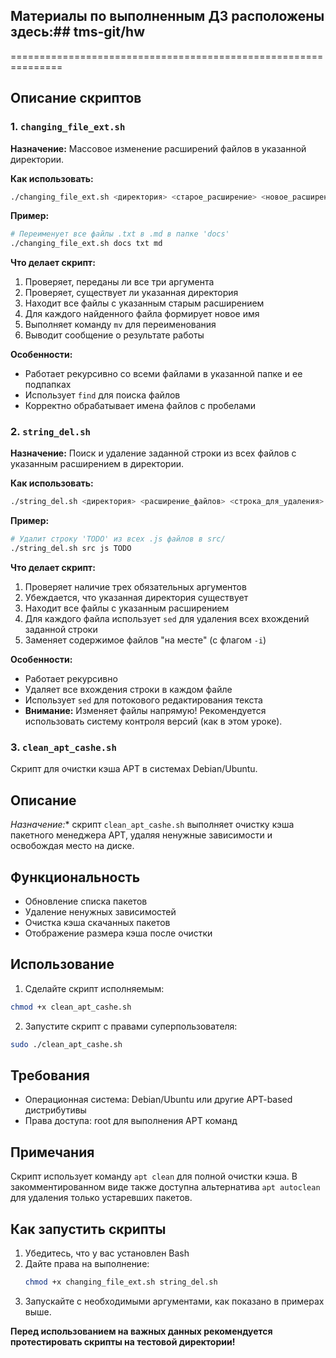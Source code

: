 ## Материалы по выполненным ДЗ расположены здесь:## tms-git/hw

===============================================================

## Описание скриптов

### 1. `changing_file_ext.sh`

**Назначение:** Массовое изменение расширений файлов в указанной директории.

**Как использовать:**
```bash
./changing_file_ext.sh <директория> <старое_расширение> <новое_расширение>
```

**Пример:**
```bash
# Переименует все файлы .txt в .md в папке 'docs'
./changing_file_ext.sh docs txt md
```

**Что делает скрипт:**
1.  Проверяет, переданы ли все три аргумента
2.  Проверяет, существует ли указанная директория
3.  Находит все файлы с указанным старым расширением
4.  Для каждого найденного файла формирует новое имя
5.  Выполняет команду `mv` для переименования
6.  Выводит сообщение о результате работы

**Особенности:**
*   Работает рекурсивно со всеми файлами в указанной папке и ее подпапках
*   Использует `find` для поиска файлов
*   Корректно обрабатывает имена файлов с пробелами

### 2. `string_del.sh`

**Назначение:** Поиск и удаление заданной строки из всех файлов с указанным расширением в директории.

**Как использовать:**
```bash
./string_del.sh <директория> <расширение_файлов> <строка_для_удаления>
```

**Пример:**
```bash
# Удалит строку 'TODO' из всех .js файлов в src/
./string_del.sh src js TODO
```

**Что делает скрипт:**
1.  Проверяет наличие трех обязательных аргументов
2.  Убеждается, что указанная директория существует
3.  Находит все файлы с указанным расширением
4.  Для каждого файла использует `sed` для удаления всех вхождений заданной строки
5.  Заменяет содержимое файлов "на месте" (с флагом `-i`)

**Особенности:**
*   Работает рекурсивно
*   Удаляет все вхождения строки в каждом файле
*   Использует `sed` для потокового редактирования текста
*   **Внимание:** Изменяет файлы напрямую! Рекомендуется использовать систему контроля версий (как в этом уроке).

### 3. `clean_apt_cashe.sh`

Скрипт для очистки кэша APT в системах Debian/Ubuntu.

## Описание

*Назначение:** скрипт `clean_apt_cashe.sh` выполняет очистку кэша пакетного менеджера APT, удаляя ненужные зависимости и освобождая место на диске.

## Функциональность

- Обновление списка пакетов
- Удаление ненужных зависимостей
- Очистка кэша скачанных пакетов
- Отображение размера кэша после очистки

## Использование

1. Сделайте скрипт исполняемым:
```bash
chmod +x clean_apt_cashe.sh
```

2. Запустите скрипт с правами суперпользователя:
```bash
sudo ./clean_apt_cashe.sh
```

## Требования

- Операционная система: Debian/Ubuntu или другие APT-based дистрибутивы
- Права доступа: root для выполнения APT команд

## Примечания

Скрипт использует команду `apt clean` для полной очистки кэша. В закомментированном виде также доступна альтернатива `apt autoclean` для удаления только устаревших пакетов.


## Как запустить скрипты

1.  Убедитесь, что у вас установлен Bash
2.  Дайте права на выполнение:
    ```bash
    chmod +x changing_file_ext.sh string_del.sh
    ```
3.  Запускайте с необходимыми аргументами, как показано в примерах выше.

**Перед использованием на важных данных рекомендуется протестировать скрипты на тестовой директории!**
